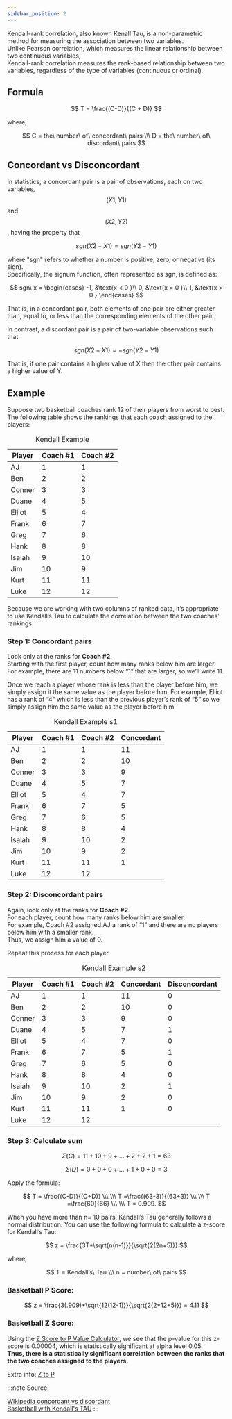 ```yaml
---
sidebar_position: 2
---
```


Kendall-rank correlation, also known Kenall Tau, is a non-parametric method for measuring the association between two variables. <br />
Unlike Pearson correlation, which measures the linear relationship between two continuous variables, <br />
Kendall-rank correlation measures the rank-based relationship between two variables, regardless of the type of variables (continuous or ordinal).

## Formula
$$
T = \frac{(C-D)}{(C + D)}
$$

where,

$$
C = the\ number\ of\ concordant\ pairs
\\\
D = the\ number\ of\ discordant\ pairs
$$

## Concordant vs Disconcordant

In statistics, a concordant pair is a pair of observations, each on two variables, $$(X1,Y1)$$ and $$(X2,Y2)$$, having the property that

$$
sgn(X2-X1) = sgn(Y2-Y1)
$$

where "sgn" refers to whether a number is positive, zero, or negative (its sign). <br />
Specifically, the signum function, often represented as sgn, is defined as:

$$
sgn\ x = \begin{cases}
-1, &\text{x < 0 }\\
0, &\text{x = 0 }\\
1, &\text{x > 0 } 
\end{cases}
$$

That is, in a concordant pair, both elements of one pair are either greater than, equal to, or less than the corresponding elements of the other pair.<br />

In contrast, a discordant pair is a pair of two-variable observations such that

$$
sgn(X2-X1) = -sgn(Y2-Y1)
$$

That is, if one pair contains a higher value of X then the other pair contains a higher value of Y.
## Example

Suppose two basketball coaches rank 12 of their players from worst to best. <br />
The following table shows the rankings that each coach assigned to the players:

<table class="GeneratedTable">
    <caption>Kendall Example</caption>
    <thead>
        <tr>
            <th>Player</th>
            <th>Coach #1</th>
            <th>Coach #2</th>
        </tr>
    </thead>
    <tbody>
        <tr>
            <td>AJ</td>
            <td>1</td>
            <td>1</td>
        </tr>
        <tr>
            <td>Ben</td>
            <td>2</td>
            <td>2</td>
        </tr>
        <tr>
            <td>Conner</td>
            <td>3</td>
            <td>3</td>
        </tr>
        <tr>
            <td>Duane</td>
            <td>4</td>
            <td>5</td>
        </tr>
        <tr>
            <td>Elliot</td>
            <td>5</td>
            <td>4</td>
        </tr>
        <tr>
            <td>Frank</td>
            <td>6</td>
            <td>7</td>
        </tr>
        <tr>
            <td>Greg</td>
            <td>7</td>
            <td>6</td>
        </tr>
        <tr>
            <td>Hank</td>
            <td>8</td>
            <td>8</td>
        </tr>
        <tr>
            <td>Isaiah</td>
            <td>9</td>
            <td>10</td>
        </tr>
        <tr>
            <td>Jim</td>
            <td>10</td>
            <td>9</td>
        </tr>
        <tr>
            <td>Kurt</td>
            <td>11</td>
            <td>11</td>
        </tr>
        <tr>
            <td>Luke</td>
            <td>12</td>
            <td>12</td>
        </tr>
    </tbody>
</table>

Because we are working with two columns of ranked data, it’s appropriate to use Kendall’s Tau to calculate the correlation between the two coaches’ rankings

### Step 1: Concordant pairs

Look only at the ranks for **Coach #2**. <br />
Starting with the first player, count how many ranks below him are larger. <br />
For example, there are 11 numbers below “1” that are larger, so we’ll write 11.

Once we reach a player whose rank is less than the player before him, we simply assign it the same value as the player before him. 
For example, Elliot has a rank of “4” which is less than the previous player’s rank of “5” so we simply assign him the same value as the player before him

<table class="GeneratedTable">
    <caption>Kendall Example s1</caption>
    <thead>
        <tr>
            <th>Player</th>
            <th>Coach #1</th>
            <th>Coach #2</th>
            <th>Concordant</th>
        </tr>
    </thead>
    <tbody>
        <tr>
            <td>AJ</td>
            <td>1</td>
            <td>1</td>
            <td>11</td>
        </tr>
        <tr>
            <td>Ben</td>
            <td>2</td>
            <td>2</td>
            <td>10</td>
        </tr>
        <tr>
            <td>Conner</td>
            <td>3</td>
            <td>3</td>
            <td>9</td>
        </tr>
        <tr>
            <td>Duane</td>
            <td>4</td>
            <td>5</td>
            <td>7</td>
        </tr>
        <tr>
            <td>Elliot</td>
            <td>5</td>
            <td>4</td>
            <td>7</td>
        </tr>
        <tr>
            <td>Frank</td>
            <td>6</td>
            <td>7</td>
            <td>5</td>
        </tr>
        <tr>
            <td>Greg</td>
            <td>7</td>
            <td>6</td>
            <td>5</td>
        </tr>
        <tr>
            <td>Hank</td>
            <td>8</td>
            <td>8</td>
            <td>4</td>
        </tr>
        <tr>
            <td>Isaiah</td>
            <td>9</td>
            <td>10</td>
            <td>2</td>
        </tr>
        <tr>
            <td>Jim</td>
            <td>10</td>
            <td>9</td>
            <td>2</td>
        </tr>
        <tr>
            <td>Kurt</td>
            <td>11</td>
            <td>11</td>
            <td>1</td>
        </tr>
        <tr>
            <td>Luke</td>
            <td>12</td>
            <td>12</td>
            <td></td>
        </tr>
    </tbody>
</table>

### Step 2: Disconcordant pairs

Again, look only at the ranks for **Coach #2**. <br />
For each player, count how many ranks below him are smaller. <br />
For example, Coach #2 assigned AJ a rank of “1” and there are no players below him with a smaller rank. <br />
Thus, we assign him a value of 0.

Repeat this process for each player.

<table class="GeneratedTable">
    <caption>Kendall Example s2</caption>
    <thead>
        <tr>
            <th>Player</th>
            <th>Coach #1</th>
            <th>Coach #2</th>
            <th>Concordant</th>
            <th>Disconcordant</th>
        </tr>
    </thead>
    <tbody>
        <tr>
            <td>AJ</td>
            <td>1</td>
            <td>1</td>
            <td>11</td>
            <td>0</td>
        </tr>
        <tr>
            <td>Ben</td>
            <td>2</td>
            <td>2</td>
            <td>10</td>
            <td>0</td>
        </tr>
        <tr>
            <td>Conner</td>
            <td>3</td>
            <td>3</td>
            <td>9</td>
            <td>0</td>
        </tr>
        <tr>
            <td>Duane</td>
            <td>4</td>
            <td>5</td>
            <td>7</td>
            <td>1</td>
        </tr>
        <tr>
            <td>Elliot</td>
            <td>5</td>
            <td>4</td>
            <td>7</td>
            <td>0</td>
        </tr>
        <tr>
            <td>Frank</td>
            <td>6</td>
            <td>7</td>
            <td>5</td>
            <td>1</td>
        </tr>
        <tr>
            <td>Greg</td>
            <td>7</td>
            <td>6</td>
            <td>5</td>
            <td>0</td>
        </tr>
        <tr>
            <td>Hank</td>
            <td>8</td>
            <td>8</td>
            <td>4</td>
            <td>0</td>
        </tr>
        <tr>
            <td>Isaiah</td>
            <td>9</td>
            <td>10</td>
            <td>2</td>
            <td>1</td>
        </tr>
        <tr>
            <td>Jim</td>
            <td>10</td>
            <td>9</td>
            <td>2</td>
            <td>0</td>
        </tr>
        <tr>
            <td>Kurt</td>
            <td>11</td>
            <td>11</td>
            <td>1</td>
            <td>0</td>
        </tr>
        <tr>
            <td>Luke</td>
            <td>12</td>
            <td>12</td>
            <td></td>
            <td></td>
        </tr>
    </tbody>
</table>

### Step 3: Calculate sum

$$
Σ(C) = 11 + 10 + 9 + ... + 2 + 2 + 1 = 63
$$

$$
Σ(D) = 0 + 0 + 0 + ... + 1 + 0 + 0 = 3
$$

Apply the formula:

$$
T = \frac{(C-D)}{(C+D)}
\\\
\\\
T =\frac{(63-3)}{(63+3)}
\\\
\\\
T =\frac{60}{66}
\\\
\\\
T = 0.909.
$$


When you have more than n= 10 pairs, Kendall’s Tau generally follows a normal distribution. You can use the following formula to calculate a z-score for Kendall’s Tau:

$$
z = \frac{3T*\sqrt{n(n-1)}}{\sqrt{2(2n+5)}}
$$

where,

$$
T = Kendall’s\ Tau
\\\
n = number\ of\ pairs
$$

### Basketball P Score:

$$
z = \frac{3(.909)*\sqrt{12(12-1)}}{\sqrt{2(2*12+5)}} = 4.11
$$

### Basketball Z Score:

Using the [Z Score to P Value Calculator](https://www.statology.org/z-score-to-p-value-calculator/), we see that the p-value for this z-score is 0.00004, which is statistically significant at alpha level 0.05. <br />
**Thus, there is a statistically significant correlation between the ranks that the two coaches assigned to the players.**

Extra info: [Z to P](https://www.omnicalculator.com/statistics/p-value#how-do-i-calculate-p-value-from-test-statistic)



:::note
Source: 

[Wikipedia concordant vs discordant](https://en.wikipedia.org/wiki/Concordant_pair)<br />
[Basketball with Kendall's TAU](https://www.statology.org/kendalls-tau/)
:::